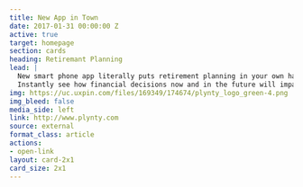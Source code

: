 ```yaml
---
title: New App in Town
date: 2017-01-31 00:00:00 Z
active: true
target: homepage
section: cards
heading: Retiremant Planning
lead: |
  New smart phone app literally puts retirement planning in your own hands.
  Instantly see how financial decisions now and in the future will impact your retirement income.
img: https://uc.uxpin.com/files/169349/174674/plynty_logo_green-4.png
img_bleed: false
media_side: left
link: http://www.plynty.com
source: external
format_class: article
actions:
- open-link
layout: card-2x1
card_size: 2x1
---
```


